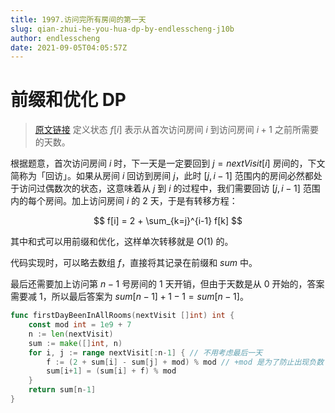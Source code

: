 ```yaml
---
title: 1997.访问完所有房间的第一天
slug: qian-zhui-he-you-hua-dp-by-endlesscheng-j10b
author: endlesscheng
date: 2021-09-05T04:05:57Z
---
```

# 前缀和优化 DP
 
> [原文链接](https://leetcode.cn/problems/first-day-where-you-have-been-in-all-the-rooms/solution/qian-zhui-he-you-hua-dp-by-endlesscheng-j10b)
定义状态 $f[i]$ 表示从首次访问房间 $i$ 到访问房间 $i+1$ 之前所需要的天数。

根据题意，首次访问房间 $i$ 时，下一天是一定要回到 $j=\textit{nextVisit}[i]$ 房间的，下文简称为「回访」。如果从房间 $i$ 回访到房间 $j$，此时 $[j,i-1]$ 范围内的房间必然都处于访问过偶数次的状态，这意味着从 $j$ 到 $i$ 的过程中，我们需要回访 $[j,i-1]$ 范围内的每个房间。加上访问房间 $i$ 的 $2$ 天，于是有转移方程：

$$
f[i] = 2 + \sum_{k=j}^{i-1} f[k]
$$

其中和式可以用前缀和优化，这样单次转移就是 $O(1)$ 的。

代码实现时，可以略去数组 $f$，直接将其记录在前缀和 $\textit{sum}$ 中。

最后还需要加上访问第 $n-1$ 号房间的 $1$ 天开销，但由于天数是从 $0$ 开始的，答案需要减 $1$，所以最后答案为 $\textit{sum}[n-1]+1-1=\textit{sum}[n-1]$。

```go
func firstDayBeenInAllRooms(nextVisit []int) int {
	const mod int = 1e9 + 7
	n := len(nextVisit)
	sum := make([]int, n)
	for i, j := range nextVisit[:n-1] { // 不用考虑最后一天
		f := (2 + sum[i] - sum[j] + mod) % mod // +mod 是为了防止出现负数
		sum[i+1] = (sum[i] + f) % mod
	}
	return sum[n-1]
}
```
